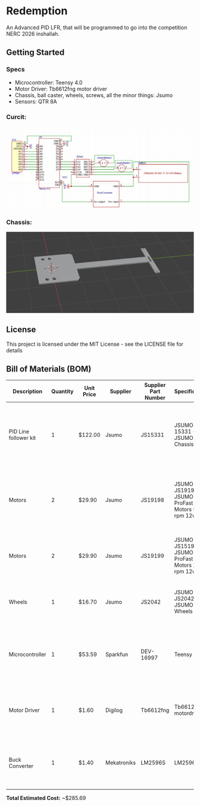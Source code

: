# Redemption
An Advanced PID LFR, that will be programmed to go into the competition NERC 2026 inshallah.
## Getting Started

### Specs

- Microcontroller: Teensy 4.0
- Motor Driver: Tb6612fng motor driver
- Chassis, ball caster, wheels, screws, all the minor things: Jsumo
- Sensors: QTR 8A

### Curcit:
![alt text](image-1.png)
### Chassis:
![alt text](image-2.png)
## License

This project is licensed under the MIT License - see the LICENSE file for details

## Bill of Materials (BOM)

| Description | Quantity | Unit Price | Supplier | Supplier Part Number | Specifications | Notes |
|-------------|----------|------------|----------|---------------------|----------------|-------|
| PID Line follower kit | 1 | $122.00 | Jsumo | JS15331 | JSUMO 15331 - JSUMO 2WD Chassis Kit | Includes everything except motors wheels motordriver sensors and microcontroller. Also I included the shipping price into this |
| Motors | 2 | $29.90 | Jsumo | JS19198 | JSUMO JS19198 - JSUMO ProFast Motors 5900 rpm 12v | This is a risk, 6000 rpm motors have a really low torque so I am also getting the 2000 rpms just in case these don't have enough torque. |
| Motors | 2 | $29.90 | Jsumo | JS19199 | JSUMO JS15199- JSUMO ProFast Motors 2000 rpm 12v | These are the 2000 rpm motors, these have a low rpm so they are there just in case. |
| Wheels | 1 | $16.70 | Jsumo | JS2042 | JSUMO JS2042 - JSUMO 2WD Wheels | These are the wheels I am using, they are 20x42mm and are silicone high grip wheels. |
| Microcontroller | 1 | $53.59 | Sparkfun | DEV-16997 | Teensy 4.0 | This is the microcontroller I am using, it has a lot of pins and is fast enough to handle the sensors and motors. |
| Motor Driver | 1 | $1.60 | Digilog | Tb6612fng | Tb6612fng motordriver | Decent cheap motordriver, I am not very familiar with it but it seems to work well with the teensy 4.0 and the motors. |
| Buck Converter | 1 | $1.40 | Mekatroniks | LM2596S | LM2596S | A 5v buck works well since teensy 4.0 needs 5v to run and outputs the 3v I need for the sensors. |

**Total Estimated Cost:** ~$285.69